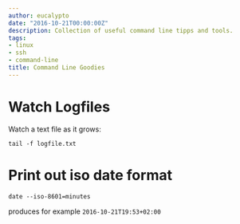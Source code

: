 ```yaml
---
author: eucalypto
date: "2016-10-21T00:00:00Z"
description: Collection of useful command line tipps and tools.
tags:
- linux
- ssh
- command-line
title: Command Line Goodies
---
```



# Watch Logfiles

Watch a text file as it grows:

    tail -f logfile.txt


#  Print out iso date format

    date --iso-8601=minutes

produces for example `2016-10-21T19:53+02:00`
